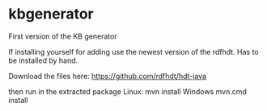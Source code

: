 # kbgenerator

First version of the KB generator


If installing yourself for adding use the newest version of the rdfhdt. 
Has to be installed by hand.

Download the files here:
https://github.com/rdfhdt/hdt-java

then run in the extracted package 
Linux: mvn install
Windows mvn.cmd install